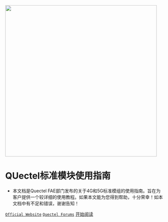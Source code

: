 <img width="480px"  src="quectel.svg">

# QUectel标准模块使用指南

- 本文档是Quectel FAE部门发布的关于4G和5G标准模组的使用指南。旨在为客户提供一个较详细的使用教程。如果本文能为您得到帮助，十分荣幸！如本文档中有不足和错误，谢谢告知！

[`Official Website`](<https://www.quectel.com>)
[`Quectel Forums`](<https://Forums.quectel.com>)
[开始阅读](README.md)
